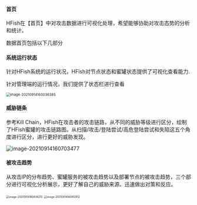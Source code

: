 #### 首页

HFish在【首页】中对攻击数据进行可视化处理，希望能够协助对攻击态势的分析和统计。

数据首页包括以下几部分

#### 系统运行状态

针对HFish系统的运行状况，HFish对节点状态和蜜罐状态提供了可视化查看能力.

针对管理端的运行情况，我们提供了状态栏进行查看

<img src="https://hfish.io/images/image-20210914160036385.png" alt="image-20210914160036385" style="zoom:67%;" />



#### 威胁链条

参考Kill Chain，HFish在攻击者的攻击链路，从不同的威胁等级进行区分，绘制了HFish蜜罐的攻击链路图。从扫描/攻击/登陆尝试/高危登陆尝试和失陷这五个角度进行区分，进行更好的威胁发现。

![image-20210914160703477](https://hfish.io/images/image-20210914160703477.png)


#### 被攻击趋势

从攻击IP的分布趋势、蜜罐服务的被攻击趋势以及部署节点的被攻击趋势，三个部分进行可视化分析展示，更好了解自己的威胁来源。迅速做出对策和反应。

<img src="https://hfish.io/images/image-20210914160836213.png" alt="image-20210914160836213" style="zoom:50%;" />

<img src="https://hfish.io/images/image-20210914160912912.png" alt="image-20210914160912912" style="zoom:50%;" />
